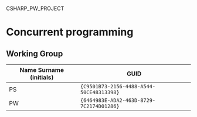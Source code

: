 CSHARP_PW_PROJECT

# Concurrent programming

## Working Group

| Name Surname (initials) | GUID                                     |
| ----------------------- | ---------------------------------------- |
| PS                      | `{C9501B73-2156-4488-A544-50CE48313398}` |
| PW                      | `{6464983E-ADA2-463D-8729-7C2174D01286}` |
